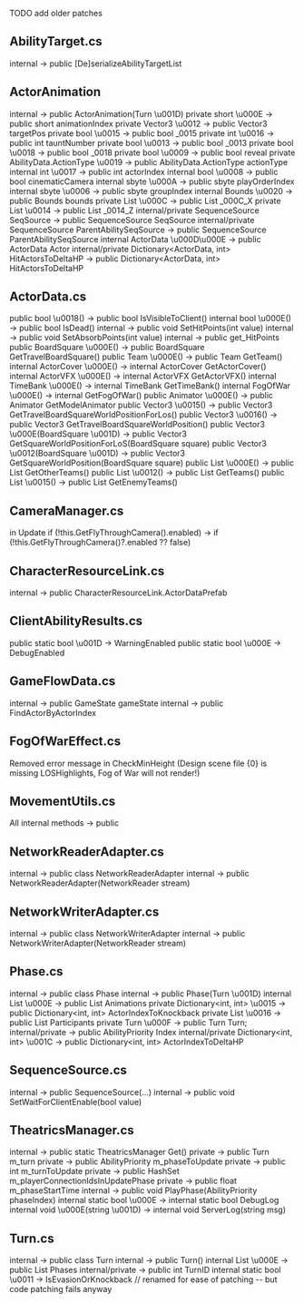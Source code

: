 TODO add older patches

## AbilityTarget.cs
internal -> public [De]serializeAbilityTargetList

## ActorAnimation
internal -> public ActorAnimation(Turn \u001D)
private short \u000E -> public short animationIndex
private Vector3 \u0012 -> public Vector3 targetPos
private bool \u0015 -> public bool _0015
private int \u0016 -> public int tauntNumber
private bool \u0013 -> public bool _0013
private bool \u0018 -> public bool _0018
private bool \u0009 -> public bool reveal
private AbilityData.ActionType \u0019 -> public AbilityData.ActionType actionType
internal int \u0017 -> public int actorIndex
internal bool \u0008 -> public bool cinematicCamera
internal sbyte \u000A -> public sbyte playOrderIndex
internal sbyte \u0006 -> public sbyte groupIndex
internal Bounds \u0020 -> public Bounds bounds
private List<byte> \u000C -> public List<byte> _000C_X
private List<byte> \u0014 -> public List<byte> _0014_Z
internal/private SequenceSource SeqSource -> public SequenceSource SeqSource
internal/private SequenceSource ParentAbilitySeqSource -> public SequenceSource ParentAbilitySeqSource
internal ActorData \u000D\u000E -> public ActorData Actor
internal/private Dictionary<ActorData, int> HitActorsToDeltaHP -> public Dictionary<ActorData, int> HitActorsToDeltaHP

## ActorData.cs
public bool \u0018() -> public bool IsVisibleToClient()
internal bool \u000E() -> public bool IsDead()
internal -> public void SetHitPoints(int value)
internal -> public void SetAbsorbPoints(int value)
internal -> public get_HitPoints
public BoardSquare \u000E() -> public BoardSquare GetTravelBoardSquare() 
public Team \u000E() -> public Team GetTeam()
internal ActorCover \u000E() -> internal ActorCover GetActorCover()
internal ActorVFX \u000E() -> internal ActorVFX GetActorVFX()
internal TimeBank \u000E() -> internal TimeBank GetTimeBank()
internal FogOfWar \u000E() -> internal GetFogOfWar()
public Animator \u000E() -> public Animator GetModelAnimator
public Vector3 \u0015() -> public Vector3 GetTravelBoardSquareWorldPositionForLos()
public Vector3 \u0016() -> public Vector3 GetTravelBoardSquareWorldPosition()
public Vector3 \u000E(BoardSquare \u001D) -> public Vector3 GetSquareWorldPositionForLoS(BoardSquare square)
public Vector3 \u0012(BoardSquare \u001D) -> public Vector3 GetSquareWorldPosition(BoardSquare square)
public List<Team> \u000E() -> public List<Team> GetOtherTeams()
public List<Team> \u0012() -> public List<Team> GetTeams()
public List<Team> \u0015() -> public List<Team> GetEnemyTeams()

## CameraManager.cs
in Update
	if (!this.GetFlyThroughCamera().enabled) -> if (!this.GetFlyThroughCamera()?.enabled ?? false)

## CharacterResourceLink.cs
internal -> public CharacterResourceLink.ActorDataPrefab

## ClientAbilityResults.cs
public static bool \u001D -> WarningEnabled
public static bool \u000E -> DebugEnabled

## GameFlowData.cs
internal -> public GameState gameState
internal -> public FindActorByActorIndex

## FogOfWarEffect.cs
Removed error message in CheckMinHeight (Design scene file {0} is missing LOSHighlights, Fog of War will not render!)

## MovementUtils.cs
All internal methods -> public

## NetworkReaderAdapter.cs
internal -> public class NetworkReaderAdapter
internal -> public NetworkReaderAdapter(NetworkReader stream)

## NetworkWriterAdapter.cs
internal -> public class NetworkWriterAdapter
internal -> public NetworkWriterAdapter(NetworkReader stream)

## Phase.cs
internal -> public class Phase
internal -> public Phase(Turn \u001D)
internal List<ActorAnimation> \u000E -> public List<ActorAnimation> Animations 
private Dictionary<int, int> \u0015 -> public Dictionary<int, int> ActorIndexToKnockback
private List<int> \u0016 -> public List<int> Participants
private Turn \u000F -> public Turn Turn;
internal/private -> public AbilityPriority Index
internal/private Dictionary<int, int> \u001C -> public Dictionary<int, int> ActorIndexToDeltaHP

## SequenceSource.cs
internal -> public SequenceSource(...)
internal -> public void SetWaitForClientEnable(bool value)

## TheatricsManager.cs
internal -> public static TheatricsManager Get()
private -> public Turn m_turn
private -> public AbilityPriority m_phaseToUpdate
private -> public int m_turnToUpdate
private -> public HashSet<long> m_playerConnectionIdsInUpdatePhase
private -> public float m_phaseStartTime
internal -> public void PlayPhase(AbilityPriority phaseIndex)
internal static bool \u000E -> internal static bool DebugLog
internal void \u000E(string \u001D) -> internal void ServerLog(string msg)

## Turn.cs
internal -> public class Turn
internal -> public Turn()
internal List<Phase> \u000E -> public List<Phase> Phases 
internal/private -> public int TurnID
internal static bool \u0011 -> IsEvasionOrKnockback // renamed for ease of patching -- but code patching fails anyway
